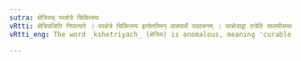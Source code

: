 ```yaml
---
sutra: क्षेत्रियच् परक्षेत्रे चिकित्स्यः
vRtti: क्षेत्रियजिति निपात्यते । परक्षेत्रे चिकित्स्य इत्येतस्मिन् वाक्यार्थे पदवचनम् । परक्षेत्राद्वा तत्रेति सप्तमीसमर्थात् चिकित्स्य इत्येतस्मिन्नर्थे घच् प्रत्ययः परशब्दलोपश्च निपात्यते ॥
vRtti_eng: The word _kshetriyach_ (क्षेत्रिय) is anomalous, meaning 'curable in another body' i.e. 'not curable in this life'.

---
```

